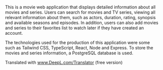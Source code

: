 This is a movie web application that displays detailed information about all movies and series. Users can search for movies and TV series, viewing all relevant information about them, such as actors, duration, rating, synopsis and available seasons and episodes. In addition, users can also add movies and series to their favorites list to watch later if they have created an account.

The technologies used for the production of this application were some such as Tailwind CSS, TypeScript, React, Node and Express. To store the movies and series information, a PostgreSQL database is used.

Translated with www.DeepL.com/Translator (free version)
